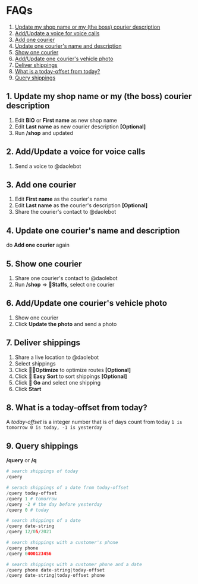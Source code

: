 # FAQs
1. [Update my shop name or my (the boss) courier description](#update-shop)
2. [Add/Update a voice for voice calls](#add-voice)
3. [Add one courier](#add-courier)
4. [Update one courier's name and description](#update-courier)
5. [Show one courier](#show-courier)
6. [Add/Update one courier's vehicle photo](#add-vehicle-photo)
7. [Deliver shippings](#deliver-shippings)
8. [What is a today-offset from today?](#today-offset)
9. [Query shippings](#query)

## 1. Update my shop name or my (the boss) courier description<a id="update-shop"></a>
1. Edit  **BIO** or **First name** as new shop name
2. Edit  **Last name** as new courier description **[Optional]**
3. Run **/shop** and updated

## 2. Add/Update a voice for voice calls<a id="add-voice"></a>
1. Send a voice to @daolebot

## 3. Add one courier<a id="add-courier"></a>
1. Edit **First name** as the courier's name
1. Edit **Last name** as the courier's description **[Optional]**
2. Share the courier's contact to @daolebot

## 4. Update one courier's name and description<a id="update-courier"></a>
do **Add one courier** again

## 5. Show one courier<a id="show-courier"></a>
1. Share one courier's contact to @daolebot
2. Run **/shop** => **👥Staffs**,  select one courier

## 6. Add/Update one courier's vehicle photo<a id="add-vehicle-photo"></a>
1. Show one courier
2. Click **Update the photo** and send a photo

## 7. Deliver shippings<a id="deliver-shippings"></a>
1. Share a live location to @daolebot
2. Select shippings
3. Click **🚀🚀Optimize** to optimize routes **[Optional]**
4. Click **🧭 Easy Sort** to sort shippings **[Optional]**
5. Click **🚀 Go** and select one shipping
6. Click **Start**

## 8. What is a today-offset from today?<a id="today-offset"></a>
A *today-offset* is a integer number that is of days count from today
`1 is tomorrow 0 is today, -1 is yesterday`

## 9. Query shippings<a id="query"></a>

**/query** or **/q**

```python
# search shippings of today
/query

# serach shippings of a date from today-offset
/query today-offset
/query 1 # tomorrow
/query -2 # the day before yesterday
/query 0 # today 

# search shippings of a date
/query date-string
/query 12/05/2021

# search shippings with a customer's phone
/query phone
/query 0400123456

# search shippings with a customer phone and a date
/query phone date-string|today-offset
/query date-string|today-offset phone

```
